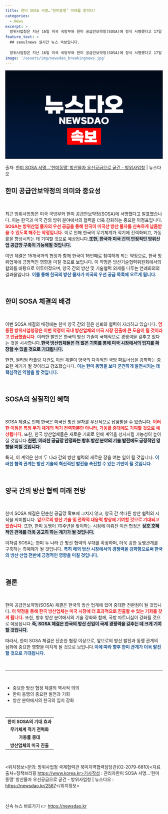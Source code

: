 ```yaml
---
title: 한미 SOSA 서명…‘한미동맹’ 미래를 밝히다!
categories:
  - News
excerpt: >
  방위사업청은 지난 16일 미국 국방부와 한미 공급안보약정(SOSA)에 정식 서명했다고 17일 밝혔다. SOS…
feature_text: >
  ## seoulnews 실시간 뉴스 속보입니다.

  방위사업청은 지난 16일 미국 국방부와 한미 공급안보약정(SOSA)에 정식 서명했다고 17일 밝혔다. SOS…
image: '/assets/img/newsdao_breakingnews.jpg'
---
```


![뉴스다오 속보](/assets/img/newsdao_breakingnews.jpg)

<p>출처: <a href="https://newsdao.kr/2567" rel="dofollow">한미 SOSA 서명…‘한미동맹’ 방산물자 우선공급으로 굳건 - 방위사업청</a> | 뉴스다오</p>

<h2 data-ke-size="size26">한미 공급안보약정의 의미와 중요성</h2>

<p data-ke-size="size16">&nbsp;</p>

최근 방위사업청은 미국 국방부와 한미 공급안보약정(SOSA)에 서명했다고 발표했습니다. 이는 한국과 미국 간의 방위 분야에서의 협력을 더욱 강화하는 중요한 이정표입니다. <b><span style="color: #ee2323;">SOSA는 방위산업 물자의 우선 공급을 통해 한국이 미국산 방산 물자를 신속하게 납품받을 수 있도록 해주는 약정입니다.</span></b> 이로 인해 한국의 무기체계가 적기에 전력화되고, 가동률을 향상시키는 데 기여할 것으로 예상됩니다.<b><span style="background-color: #21538527;">또한, 한국과 미국 간의 안정적인 방위산업 공급망 구축이 가능해질 것입니다.</span></b> 

이번 체결은 15개국과의 협정과 함께 한국이 16번째로 참여하게 되는 약정으로, 한국 방위업계에 긍정적인 영향을 미칠 것으로 보입니다. 이 약정은 방산기술협력위원회에서의 합의를 바탕으로 이루어졌으며, 양국 간의 방산 및 기술협력 의제를 다루는 연례회의의 결과물입니다. <b><span style="color: #1a5490;">이를 통해 한국의 방산 물자가 미국의 우선 공급 목록에 오르게 됩니다.</span></b>

<p data-ke-size="size16">&nbsp;</p>

<h2 data-ke-size="size26">한미 SOSA 체결의 배경</h2>

<p data-ke-size="size16">&nbsp;</p>

이번 SOSA 체결의 배경에는 한미 양국 간의 깊은 신뢰와 협력이 자리하고 있습니다. <b><span style="color: #ee2323;">엄동환 방위사업청장은 이번 약정이 국내 방산업체의 미국 시장 진출에 큰 도움이 될 것이라고 언급했습니다.</span></b> 이러한 발언은 한국의 방산 기술이 국제적으로 경쟁력을 갖추고 있다는 것을 시사합니다.<b><span style="background-color: #21538527;">한국 방산업체들은 더 많은 기회를 통해 미국 시장에서의 입지를 확장할 수 있을 것으로 기대됩니다.</span></b>

한편, 윌리엄 라플랑 차관도 이번 체결이 양국의 다각적인 국방 파트너십을 강화하는 중요한 계기가 될 것이라고 강조했습니다. <b><span style="color: #1a5490;">이는 한미 동맹을 보다 굳건하게 발전시키는 데 핵심적인 역할을 할 것입니다.</span></b>

<p data-ke-size="size16">&nbsp;</p>

<h2 data-ke-size="size26">SOSA의 실질적인 혜택</h2>

<p data-ke-size="size16">&nbsp;</p>

SOSA 체결로 인해 한국은 미국산 방산 물자를 우선적으로 납품받을 수 있습니다. <b><span style="color: #ee2323;">이러한 이점은 특정 무기 체계의 적기 전력화뿐만 아니라, 가동률 증대에도 기여할 것으로 예상됩니다.</span></b> 또한, 한국 방산업체들은 새로운 기회로 인해 계약을 성사시킬 가능성이 높아질 것입니다.<b><span style="background-color: #21538527;">한편, 이러한 공급망 안정화는 향후 방산 분야의 기술 발전에도 긍정적인 영향을 미칠 것입니다.</span></b>

특히, 이 계약은 한미 두 나라 간의 방산 협력의 새로운 장을 여는 일이 될 것입니다. <b><span style="color: #1a5490;">이러한 협력 관계는 방산 기술의 혁신적인 발전을 촉진할 수 있는 기반이 될 것입니다.</span></b>

<p data-ke-size="size16">&nbsp;</p>

<h2 data-ke-size="size26">양국 간의 방산 협력 미래 전망</h2>

<p data-ke-size="size16">&nbsp;</p>

한미 SOSA 체결은 단순한 공급망 확보에 그치지 않고, 양국 간 색다른 방산 협력의 시작을 의미합니다. <b><span style="color: #ee2323;">앞으로의 방산 기술 및 전략적 대응력 향상에 기여할 것으로 기대되고 있습니다.</span></b> 또한, 한미 동맹이 70주년을 맞이하는 시점에 이뤄진 이번 협정은 <b><span style="background-color: #21538527;">상호 호혜적인 관계를 더욱 공고히 하는 계기가 될 것입니다.</span></b>

이처럼 SOSA는 한미 두 나라 간 방산 협력의 무대를 확장하며, 더욱 강한 동맹관계를 구축하는 촉매제가 될 것입니다. <b><span style="color: #1a5490;">특히 해외 방산 시장에서의 경쟁력을 강화함으로써 한국의 방산 산업 전반에 긍정적인 영향을 미칠 것입니다.</span></b>

<p data-ke-size="size16">&nbsp;</p>

<h2 data-ke-size="size26">결론</h2>

<p data-ke-size="size16">&nbsp;</p>

한미 공급안보약정(SOSA) 체결은 한국의 방산 업계에 있어 중대한 전환점이 될 것입니다. <b><span style="color: #ee2323;">이 약정을 통해 한국 방산업체는 미국 시장에 더 효과적으로 진출할 수 있는 기회를 갖게 됩니다.</span></b> 또한, 향후 방산 분야에서의 기술 강화와 함께, 국방 파트너십이 강화될 것으로 예상됩니다.<b><span style="background-color: #21538527;">즉, SOSA 체결은 한국의 방산 산업이 국제 경쟁력을 갖추는 데 크게 기여할 것입니다.</span></b>

따라서, 한미 SOSA 체결은 단순한 협정 이상으로, 앞으로의 방산 발전과 동맹 관계의 심화에 중요한 영향을 미치게 될 것으로 보입니다.<b><span style="color: #1a5490;">이에 따라 향후 한미 관계가 더욱 발전할 것으로 기대됩니다.</span></b>

<p data-ke-size="size16">&nbsp;</p>

<hr>

<p data-ke-size="size16">&nbsp;</p>

<ul>
  <li>중요한 방산 협정 체결의 역사적 의의</li>
  <li>한미 동맹의 중요한 발전과 기회</li>
  <li>방산 분야에서의 한국의 입지 강화</li>
</ul>

<p data-ke-size="size16">&nbsp;</p>

<table style="width: 100%; border-collapse: collapse;">
  <tr>
    <td style="text-align: center; height: 17px;"><b>한미 SOSA의 기대 효과</b></td>
  </tr>
  <tr>
    <td style="text-align: center; height: 17px;"><b>무기체계 적기 전력화</b></td>
  </tr>
  <tr>
    <td style="text-align: center; height: 17px;"><b>가동률 증대</b></td>
  </tr>
  <tr>
    <td style="text-align: center; height: 17px;"><b>방산업체의 미국 진출</b></td>
  </tr>
</table>

<p data-ke-size="size16">&nbsp;</p>

<위치정보>문의: 방위사업청 국제협력관 북미지역협력담당관(02-2079-6810)<자료출처=정책브리핑 https://www.korea.kr>기사작성 : 관리자한미 SOSA 서명…‘한미동맹’ 방산물자 우선공급으로 굳건 - 방위사업청 | 뉴스다오  : https://newsdao.kr/2567</위치정보> 

<p data-ke-size="size16">&nbsp;</p> 

신속 뉴스 바로가기 👉 <a href="https://newsdao.kr" rel="dofollow">https://newsdao.kr</a>



